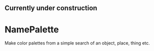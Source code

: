## Currently under construction

# NamePalette
Make color palettes from a simple search of an object, place, thing etc.
